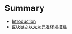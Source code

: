 # Summary

* [Introduction](README.md)
* [区块链之以太坊开发环境搭建](qu-kuai-lian-zhi-yi-tai-fang-kai-fa-huan-jing-da-jian.md)


